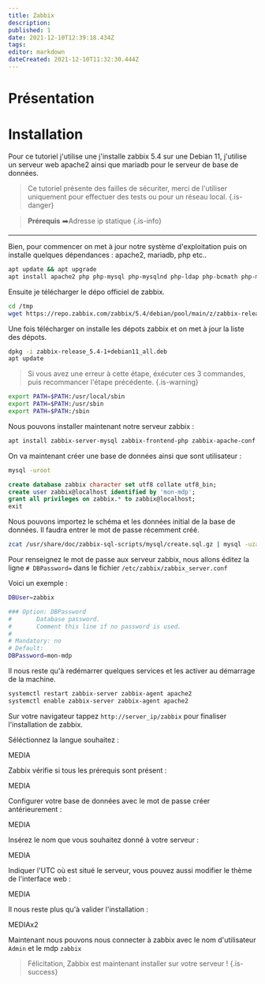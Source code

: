 ```yaml
---
title: Zabbix
description: 
published: 1
date: 2021-12-10T12:39:18.434Z
tags: 
editor: markdown
dateCreated: 2021-12-10T11:32:30.444Z
---
```


# Présentation

# Installation
Pour ce tutoriel j'utilise une j'installe zabbix 5.4 sur une Debian 11, j'utilise un serveur web apache2 ainsi que mariadb pour le serveur de base de données.
> Ce tutoriel présente des failles de sécuriter, merci de l'utiliser uniquement pour effectuer des tests ou pour un réseau local.
{.is-danger}

> __Prérequis__
:arrow_right:Adresse ip statique
{.is-info}

---

Bien, pour commencer on met à jour notre système d'exploitation puis on installe quelques dépendances : apache2, mariadb, php etc..

```bash
apt update && apt upgrade
apt install apache2 php php-mysql php-mysqlnd php-ldap php-bcmath php-mbstring php-gd php-pdo php-xml libapache2-mod-php mariadb-server mariadb-client
```

Ensuite je télécharger le dépo officiel de zabbix.

```bash
cd /tmp
wget https://repo.zabbix.com/zabbix/5.4/debian/pool/main/z/zabbix-release/zabbix-release_5.4-1+debian11_all.deb
```

Une fois télécharger on installe les dépots zabbix et on met à jour la liste des dépots.

```bash
dpkg -i zabbix-release_5.4-1+debian11_all.deb
apt update
```

> Si vous avez une erreur à cette étape, éxécuter ces 3 commandes, puis recommancer l'étape précédente.
{.is-warning}

```bash
export PATH=$PATH:/usr/local/sbin
export PATH=$PATH:/usr/sbin
export PATH=$PATH:/sbin
```

Nous pouvons installer maintenant notre serveur zabbix :

```bash
apt install zabbix-server-mysql zabbix-frontend-php zabbix-apache-conf zabbix-sql-scripts zabbix-agent
```

On va maintenant créer une base de données ainsi que sont utilisateur : 

```bash
mysql -uroot
```

```SQL
create database zabbix character set utf8 collate utf8_bin;
create user zabbix@localhost identified by 'mon-mdp';
grant all privileges on zabbix.* to zabbix@localhost;
exit
```

Nous pouvons importez le schéma et les données initial de la base de données. Il faudra entrer le  mot de passe récemment créé.

```bash
zcat /usr/share/doc/zabbix-sql-scripts/mysql/create.sql.gz | mysql -uzabbix -p zabbix
```

Pour renseignez le mot de passe aux serveur zabbix, nous allons éditez la ligne `# DBPassword=` dans le fichier `/etc/zabbix/zabbix_server.conf`

Voici un exemple : 

```bash
DBUser=zabbix

### Option: DBPassword
#       Database password.
#       Comment this line if no password is used.
#
# Mandatory: no
# Default:
DBPassword=mon-mdp
```

Il nous reste qu'à redémarrer quelques services et les activer au démarrage de la machine.

```bash
systemctl restart zabbix-server zabbix-agent apache2
systemctl enable zabbix-server zabbix-agent apache2
```

Sur votre navigateur tappez `http://server_ip/zabbix` pour finaliser l'installation de zabbix.

Séléctionnez la langue souhaitez :

MEDIA

Zabbix vérifie si tous les prérequis sont présent : 

MEDIA

Configurer votre base de données avec le mot de passe créer antérieurement :

MEDIA

Insérez le nom que vous souhaitez donné à votre serveur : 

MEDIA

Indiquer l'UTC où est situé le serveur, vous pouvez aussi modifier le thème de l'interface web :

MEDIA

Il nous reste plus qu'à valider l'installation : 

MEDIAx2

Maintenant nous pouvons nous connecter à zabbix avec le nom d'utilisateur `Admin` et le mdp `zabbix`

> Félicitation, Zabbix est maintenant installer sur votre serveur ! 
{.is-success}
